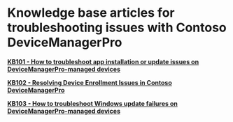 <title>
---
title:  Knowledge base articles for troubleshooting issues with Contoso DeviceManagerPro
---
</title>

# Knowledge base articles for troubleshooting issues with Contoso DeviceManagerPro


**[KB101 - How to troubleshoot app installation or update issues on DeviceManagerPro-managed devices](/src/KnowledgeBase/How%20to%20troubleshoot%20app%20installation%20or%20update%20issues%20on%20DeviceManagerPro-managed%20devices.html)**
   

**[KB102 - Resolving Device Enrollment Issues in Contoso DeviceManagerPro](/src/KnowledgeBase/Resolving%20Device%20Enrollment%20Issues%20in%20Contoso%20DeviceManagerPro.html)**

**[KB103 - How to troubleshoot Windows update failures on DeviceManagerPro-managed devices](/src/KnowledgeBase/How%20to%20troubleshoot%20Windows%20update%20failures%20on%20DeviceManagerPro-managed%20devices.html)**
   

